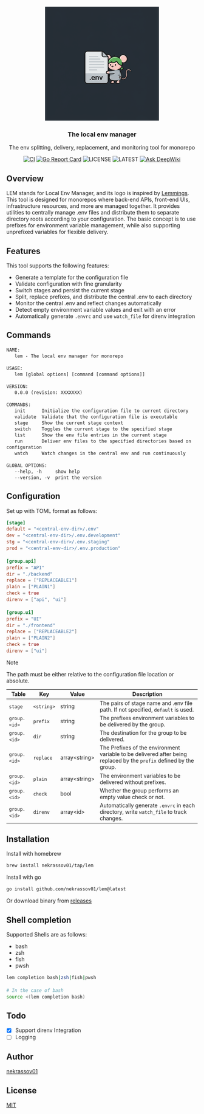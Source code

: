 <p align="center">
  <img alt="lem logo" src="./_assets/logo.png" height="300" />
  <h3 align="center">The local env manager</h3>
  <p align="center">The env splitting, delivery, replacement, and monitoring tool for monorepo</p>
  <p align="center">
    <a href="https://github.com/nekrassov01/lem/actions/workflows/ci.yml"><img src="https://github.com/nekrassov01/lem/actions/workflows/ci.yml/badge.svg" alt="CI" /></a>
    <a href="https://goreportcard.com/report/github.com/nekrassov01/lem"><img src="https://goreportcard.com/badge/github.com/nekrassov01/lem" alt="Go Report Card" /></a>
    <img src="https://img.shields.io/github/license/nekrassov01/lem" alt="LICENSE" />
    <img src="https://img.shields.io/github/v/release/nekrassov01/lem" alt="LATEST" />
    <a href="https://deepwiki.com/nekrassov01/lem"><img src="https://deepwiki.com/badge.svg" alt="Ask DeepWiki" /></a>
  </p>
</p>

## Overview

LEM stands for Local Env Manager, and its logo is inspired by [Lemmings](https://en.wikipedia.org/wiki/Lemmings_%28video_game%29). This tool is designed for monorepos where back-end APIs, front-end UIs, infrastructure resources, and more are managed together. It provides utilities to centrally manage .env files and distribute them to separate directory roots according to your configuration.
The basic concept is to use prefixes for environment variable management, while also supporting unprefixed variables for flexible delivery.

## Features

This tool supports the following features:

- Generate a template for the configuration file
- Validate configuration with fine granularity
- Switch stages and persist the current stage
- Split, replace prefixes, and distribute the central .env to each directory
- Monitor the central .env and reflect changes automatically
- Detect empty environment variable values and exit with an error
- Automatically generate `.envrc` and use `watch_file` for direnv integration

## Commands

```text
NAME:
   lem - The local env manager for monorepo

USAGE:
   lem [global options] [command [command options]]

VERSION:
   0.0.0 (revision: XXXXXXX)

COMMANDS:
   init      Initialize the configuration file to current directory
   validate  Validate that the configuration file is executable
   stage     Show the current stage context
   switch    Toggles the current stage to the specified stage
   list      Show the env file entries in the current stage
   run       Deliver env files to the specified directories based on configuration
   watch     Watch changes in the central env and run continuously

GLOBAL OPTIONS:
   --help, -h     show help
   --version, -v  print the version
```

## Configuration

Set up with TOML format as follows:

```toml
[stage]
default = "<central-env-dir>/.env"
dev = "<central-env-dir>/.env.development"
stg = "<central-env-dir>/.env.staging"
prod = "<central-env-dir>/.env.production"

[group.api]
prefix = "API"
dir = "./backend"
replace = ["REPLACEABLE1"]
plain = ["PLAIN1"]
check = true
direnv = ["api", "ui"]

[group.ui]
prefix = "UI"
dir = "./frontend"
replace = ["REPLACEABLE2"]
plain = ["PLAIN2"]
check = true
direnv = ["ui"]
```

>[!NOTE]
>The path must be either relative to the configuration file location or absolute.

| Table        | Key        | Value           | Description                                                                                                         |
| ------------ | ---------- | --------------- | ------------------------------------------------------------------------------------------------------------------- |
| `stage`      | `<string>` | string          | The pairs of stage name and .env file path. If not specified, `default` is used.                                    |
| `group.<id>` | `prefix`   | string          | The prefixes environment variables to be delivered by the group.                                                    |
| `group.<id>` | `dir`      | string          | The destination for the group to be delivered.                                                                      |
| `group.<id>` | `replace`  | array\<string\> | The Prefixes of the environment variable to be delivered after being replaced by the `prefix` defined by the group. |
| `group.<id>` | `plain`    | array\<string\> | The environment variables to be delivered without prefixes.                                                         |
| `group.<id>` | `check`    | bool            | Whether the group performs an empty value check or not.                                                             |
| `group.<id>` | `direnv`   | array\<id\>     | Automatically generate `.envrc` in each directory, write `watch_file` to track changes.                             |

## Installation

Install with homebrew

```sh
brew install nekrassov01/tap/lem
```

Install with go

```sh
go install github.com/nekrassov01/lem@latest
```

Or download binary from [releases](https://github.com/nekrassov01/lem/releases)

## Shell completion

Supported Shells are as follows:

- bash
- zsh
- fish
- pwsh

```sh
lem completion bash|zsh|fish|pwsh

# In the case of bash
source <(lem completion bash)
```

## Todo

- [x] Support direnv Integration
- [ ] Logging

## Author

[nekrassov01](https://github.com/nekrassov01)

## License

[MIT](https://github.com/nekrassov01/lem/blob/main/LICENSE)
